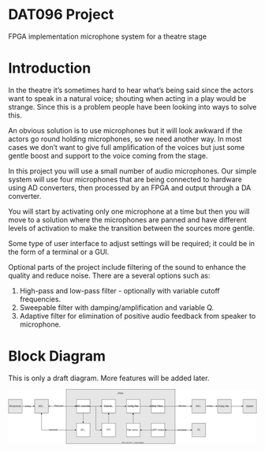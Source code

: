 # DAT096 Project
FPGA implementation microphone system for a theatre stage

# Introduction

In the theatre it’s sometimes hard to hear what’s being said since the actors want to speak in a natural voice; shouting when acting in a play would be strange. Since this is a problem people have been looking into ways to solve this.

An obvious solution is to use microphones but it will look awkward if the actors go round holding microphones, so we need another way. In most cases we don’t want to give full amplification of the voices but just some gentle boost and support to the voice coming from the stage.

In this project you will use a small number of audio microphones. Our simple system will use four microphones that are being connected to hardware using AD converters, then processed by an FPGA and output through a DA converter.

You will start by activating only one microphone at a time but then you will move to a solution where the microphones are panned and have different levels of activation to make the transition between the sources more gentle.

Some type of user interface to adjust settings will be required; it could be in the form of a terminal or a GUI.

Optional parts of the project include filtering of the sound to enhance the quality and reduce noise. There are a several options such as: 

1. High-pass and low-pass filter - optionally with variable cutoff frequencies. 
2. Sweepable filter with damping/amplification and variable Q.
3. Adaptive filter for elimination of positive audio feedback from speaker to microphone.

# Block Diagram

This is only a draft diagram. More features will be added later.

![Block Diagram](https://github.com/shaileshsuresh/Dynamic-Microphone-Amplification/blob/54b4486b8761edd15907d359148f4011d505058b/Diagrams/Block%20diagram.svg)


